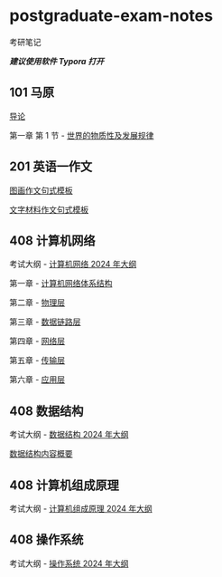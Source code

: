 # postgraduate-exam-notes

考研笔记

***建议使用软件 Typora 打开***



## 101 马原

[导论](https://github.com/LeopoldChou/postgraduate-exam-notes/blob/main/101-%E6%94%BF%E6%B2%BB/1-%E9%A9%AC%E5%8E%9F/png/0-%E5%AF%BC%E8%AE%BA.png)

第一章 第 1 节 - [世界的物质性及发展规律](https://github.com/LeopoldChou/postgraduate-exam-notes/blob/main/101-%E6%94%BF%E6%B2%BB/1-%E9%A9%AC%E5%8E%9F/png/1-%E4%B8%96%E7%95%8C%E7%9A%84%E7%89%A9%E8%B4%A8%E6%80%A7%E5%8F%8A%E5%8F%91%E5%B1%95%E8%A7%84%E5%BE%8B.png)



## 201 英语一作文

[图画作文句式模板](https://github.com/LeopoldChou/postgraduate-exam-notes/blob/main/201-%E8%8B%B1%E8%AF%AD%E4%B8%80/%E5%9B%BE%E7%94%BB%E4%BD%9C%E6%96%87.md)

[文字材料作文句式模板](https://github.com/LeopoldChou/postgraduate-exam-notes/blob/main/201-%E8%8B%B1%E8%AF%AD%E4%B8%80/%E6%96%87%E5%AD%97%E6%9D%90%E6%96%99%E4%BD%9C%E6%96%87.md)



## 408 计算机网络

考试大纲 - [计算机网络 2024 年大纲](https://github.com/LeopoldChou/postgraduate-exam-notes/blob/main/408-%E8%AE%A1%E7%A7%91/1-%E8%AE%A1%E7%BD%91/2024%E8%AE%A1%E7%AE%97%E6%9C%BA%E7%BD%91%E7%BB%9C%E8%80%83%E7%A0%94%E5%A4%A7%E7%BA%B2.md)

第一章 - [计算机网络体系结构](https://github.com/LeopoldChou/postgraduate-exam-notes/blob/main/408-%E8%AE%A1%E7%A7%91/1-%E8%AE%A1%E7%BD%91/1-%E8%AE%A1%E7%AE%97%E6%9C%BA%E7%BD%91%E7%BB%9C.md)

第二章 - [物理层](https://github.com/LeopoldChou/postgraduate-exam-notes/blob/main/408-%E8%AE%A1%E7%A7%91/1-%E8%AE%A1%E7%BD%91/2-%E7%89%A9%E7%90%86%E5%B1%82.md)

第三章 - [数据链路层](https://github.com/LeopoldChou/postgraduate-exam-notes/blob/main/408-%E8%AE%A1%E7%A7%91/1-%E8%AE%A1%E7%BD%91/3-%E6%95%B0%E6%8D%AE%E9%93%BE%E8%B7%AF%E5%B1%82.md)

第四章 - [网络层](https://github.com/LeopoldChou/postgraduate-exam-notes/blob/main/408-%E8%AE%A1%E7%A7%91/1-%E8%AE%A1%E7%BD%91/4-%E7%BD%91%E7%BB%9C%E5%B1%82.md)

第五章 - [传输层](https://github.com/LeopoldChou/postgraduate-exam-notes/blob/main/408-%E8%AE%A1%E7%A7%91/1-%E8%AE%A1%E7%BD%91/5-%E4%BC%A0%E8%BE%93%E5%B1%82.md)

第六章 - [应用层](https://github.com/LeopoldChou/postgraduate-exam-notes/blob/main/408-%E8%AE%A1%E7%A7%91/1-%E8%AE%A1%E7%BD%91/6-%E5%BA%94%E7%94%A8%E5%B1%82.md)



## 408 数据结构

考试大纲 - [数据结构 2024 年大纲](https://github.com/LeopoldChou/postgraduate-exam-notes/blob/main/408-%E8%AE%A1%E7%A7%91/3-%E6%95%B0%E6%8D%AE%E7%BB%93%E6%9E%84/2024%E6%95%B0%E6%8D%AE%E7%BB%93%E6%9E%84%E8%80%83%E7%A0%94%E5%A4%A7%E7%BA%B2.md)

[数据结构内容概要](https://github.com/LeopoldChou/postgraduate-exam-notes/blob/main/408-%E8%AE%A1%E7%A7%91/3-%E6%95%B0%E6%8D%AE%E7%BB%93%E6%9E%84/%E6%95%B0%E6%8D%AE%E7%BB%93%E6%9E%84.md)



## 408 计算机组成原理

考试大纲 - [计算机组成原理 2024 年大纲](https://github.com/LeopoldChou/postgraduate-exam-notes/blob/main/408-%E8%AE%A1%E7%A7%91/2-%E8%AE%A1%E7%BB%84/2024%E8%AE%A1%E7%AE%97%E6%9C%BA%E7%BB%84%E6%88%90%E5%8E%9F%E7%90%86%E8%80%83%E7%A0%94%E5%A4%A7%E7%BA%B2.md)



## 408 操作系统

考试大纲 - [操作系统 2024 年大纲](https://github.com/LeopoldChou/postgraduate-exam-notes/blob/main/408-%E8%AE%A1%E7%A7%91/4-%E6%93%8D%E4%BD%9C%E7%B3%BB%E7%BB%9F/2024%E6%93%8D%E4%BD%9C%E7%B3%BB%E7%BB%9F%E8%80%83%E7%A0%94%E5%A4%A7%E7%BA%B2.md)

